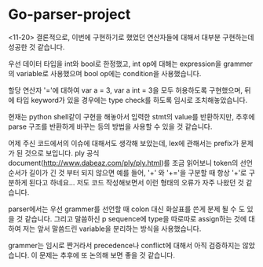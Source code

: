 # Go-parser-project

<11-20>
결론적으로, 이번에 구현하기로 했었던 연산자들에 대해서 대부분 구현하는데 성공한 것 같습니다.

우선 데이터 타입을 int와 bool로 한정했고, 
int op에 대해는 expression을 grammer의 variable로 사용했으며 bool op에는 condition을 사용했습니다.

할당 연산자 '='에 대하여 var a = 3, var a int = 3을 모두 허용하도록 구현했으며,
뒤에 타입 keyword가 있을 경우에는 type check를 하도록 임시로 조치해놓았습니다.

현재는 python shell같이 구현을 해놓아서 입력한 stmt의 value를 반환하지만, 
추후에 parse 구조를 반환하게 바꾸는 등의 방법을 사용할 수 있을 것 같습니다.


어제 주신 코드에서의 이슈에 대해서도 생각해 보았는데,
lex에 관해서는 prefix가 문제가 된 것으로 보입니다. 
ply 공식 document(http://www.dabeaz.com/ply/ply.html)를 조금 읽어보니 token의 선언 순서가 길이가 긴 것 부터 되지 않으면
예를 들어, '+' 와 '+='을 구분할 때 항상 '+'로 구분하게 된다고 하네요...
저도 코드 작성해보면서 이런 형태의 오류가 자주 나왔던 것 같습니다.

parser에서는 우선 grammer를 선언할 때 colon 대신 화살표를 쓴게 분제 될 수 도 있을 것 같습니다.
그리고 말씀하신 p sequence에 type을 따로따로 assign하는 것에 대하여 
저는 앞서 말씀드린 variable을 분리하는 방식을 사용했습니다.

grammer는 임시로 짠거라서 precedence나 conflict에 대해서 아직 검증하지는 않았습니다.
이 문제는 추후에 또 논의해 보면 좋을 것 같습니다.

